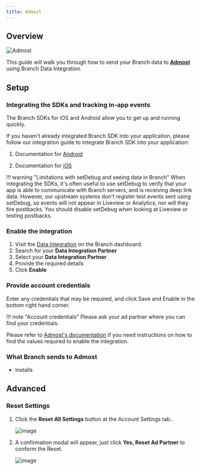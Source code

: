 ```yaml
---
title: Admost
---
```

## Overview

![Admost](https://cdn.branch.io/branch-assets/ad-partner-manager/388787843096400122/admost-logo-1-1546469539520.png)

This guide will walk you through how to send your Branch data to **[Admost](https://www.admost.com/)** using Branch Data Integration.



## Setup

### Integrating the SDKs and tracking in-app events

The Branch SDKs for iOS and Android allow you to get up and running quickly.

If you haven't already integrated Branch SDK into your application, please follow our integration guide to integrate Branch SDK into your application:

1. Documentation for [Android](/apps/android/)

1. Documentation for [iOS](/apps/ios/)

!!! warning "Limitations with setDebug and seeing data in Branch"
	When integrating the SDKs, it's often useful to use setDebug to verify that your app is able to communicate with Branch servers, and is receiving deep link data. However, our upstream systems don't register test events sent using setDebug, so events will not appear in Liveview or Analytics, nor will they fire postbacks. You should disable setDebug when looking at Liveview or testing postbacks.

### Enable the integration

1. Visit the [Data Integration](https://branch.dashboard.branch.io/data-import-export/data-feeds/integrations) on the Branch dashboard.
2. Search for your <notranslate>**Data Integration Partner**</notranslate>
3. Select your <notranslate>**Data Integration Partner**</notranslate>
4. Provide the required details
5. Click <notranslate>**Enable**</notranslate>


### Provide account credentials

Enter any credentials that may be required, and click Save and Enable in the bottom right hand corner.

!!! note "Account credentials"
	Please ask your ad partner where you can find your credentials.

Please refer to [Admost's documentation](https://admost.github.io/) if you need instructions on how to find the values required to enable the integration.

### What Branch sends to Admost

* Installs

## Advanced

### Reset Settings

1. Click the <notranslate>**Reset All Settings**</notranslate> button at the Account Settings tab..

	![image](/_assets/img/ingredients/deep-linked-ads/reset-ad-settings/reset-ad-settings.png)

1. A confirmation modal will appear, just click <notranslate>**Yes, Reset Ad Partner**</notranslate> to conform the Reset.

	![image](/_assets/img/ingredients/deep-linked-ads/reset-ad-settings/reset-ad-settings_confirmation.png)

